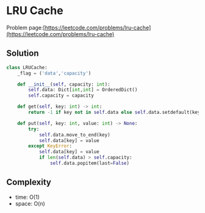 # LRU Cache

Problem page:[https://leetcode.com/problems/lru-cache](https://leetcode.com/problems/lru-cache)

## Solution

```python
class LRUCache:
    _flag = ('data','capacity')

    def __init__(self, capacity: int):
        self.data: Dict[int,int] = OrderedDict()
        self.capacity = capacity

    def get(self, key: int) -> int:
        return -1 if key not in self.data else self.data.setdefault(key, self.data.pop(key))

    def put(self, key: int, value: int) -> None:
        try:
            self.data.move_to_end(key)
            self.data[key] = value
        except KeyError:
            self.data[key] = value
            if len(self.data) > self.capacity:
                self.data.popitem(last=False)
```

## Complexity

- time: O(1)
- space: O(n)
